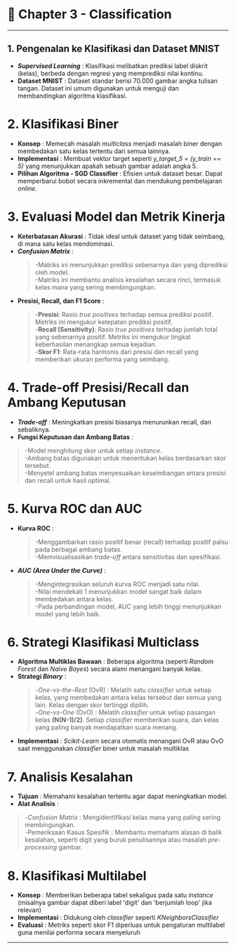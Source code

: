 # 🧩 **Chapter 3 - Classification**
---

## 1. Pengenalan ke Klasifikasi dan Dataset MNIST
- ***Supervised Learning*** : Klasifikasi melibatkan prediksi label diskrit (kelas), berbeda dengan regresi yang memprediksi nilai kontinu.
- **Dataset MNIST** : Dataset standar berisi 70.000 gambar angka tulisan tangan. Dataset ini umum digunakan untuk menguji dan membandingkan algoritma klasifikasi.

# 2. Klasifikasi Biner
- **Konsep** : Memecah masalah *multiclass* menjadi masalah biner dengan membedakan satu kelas tertentu dari semua lainnya.
- **Implementasi** : Membuat vektor target seperti *y_target_5 = (y_train == 5)* yang menunjukkan apakah sebuah gambar adalah angka 5.
- **Pilihan Algoritma - SGD Classifier** : Efisien untuk dataset besar. Dapat memperbarui bobot secara inkremental dan mendukung pembelajaran *online*.

# 3. Evaluasi Model dan Metrik Kinerja
- **Keterbatasan Akurasi** : Tidak ideal untuk dataset yang tidak seimbang, di mana satu kelas mendominasi.
- ***Confusion Matrix*** :
  > -Matriks ini menunjukkan prediksi sebenarnya dan yang diprediksi oleh model. <br>
  > -Matriks ini membantu analisis kesalahan secara rinci, termasuk kelas mana yang sering membingungkan. <br>
- **Presisi, Recall, dan F1 Score** :
  > -**Presisi**: Rasio *true positives* terhadap semua prediksi positif. Metriks ini mengukur ketepatan prediksi positif. <br>
  > -**Recall (Sensitivity)**: Rasio *true positives* terhadap jumlah total yang sebenarnya positif. Metriks  ini mengukur tingkat keberhasilan menangkap semua kejadian. <br>
  > -**Skor F1**: Rata-rata harmonis dari presisi dan recall yang memberikan ukuran performa yang seimbang. <br>

# 4. Trade-off Presisi/Recall dan Ambang Keputusan
- ***Trade-off*** : Meningkatkan presisi biasanya menurunkan recall, dan sebaliknya.
-  **Fungsi Keputusan dan Ambang Batas** :
  > -Model menghitung skor untuk setiap *instance*. <br>
  > -Ambang batas digunakan untuk menentukan kelas berdasarkan skor tersebut. <br>
  > -Menyetel ambang batas menyesuaikan keseimbangan antara presisi dan recall untuk hasil optimal. <br>

# 5. Kurva ROC dan AUC
- **Kurva ROC** :
  > -Menggambarkan rasio positif benar (recall) terhadap positif palsu pada berbagai ambang batas. <br>
  > -Memvisualisasikan *trade-off* antara sensitivitas dan spesifikasi. <br>
- ***AUC (Area Under the Curve)*** :
  > -Mengintegrasikan seluruh kurva ROC menjadi satu nilai. <br>
  > -Nilai mendekati 1 menunjukkan model sangat baik dalam membedakan antara kelas. <br>
  > -Pada perbandingan model, AUC yang lebih tinggi menunjukkan model yang lebih baik. <br>

# 6. Strategi Klasifikasi Multiclass
- **Algoritma Multiklas Bawaan** : Beberapa algoritma (seperti *Random Forest* dan *Naive Bayes*) secara alami menangani banyak kelas.
- **Strategi *Binary*** :
  > -*One-vs-the-Rest* (OvR) : Melatih satu *classifier* untuk setiap kelas, yang membedakan antara kelas tersebut dan semua yang lain. Kelas dengan skor tertinggi dipilih. <br>
  > -*One-vs-One* (OvO) : Melatih *classifier* untuk setiap pasangan kelas **(N(N-1)/2)**. Setiap *classifier* memberikan suara, dan kelas yang paling banyak mendapatkan suara menang. <br>
- **Implementasi** : *Scikit-Learn* secara otomatis menangani OvR atau OvO saat menggunakan *classifier* biner untuk masalah multiklas

 # 7. Analisis Kesalahan
 - **Tujuan** : Memahami kesalahan tertentu agar dapat meningkatkan model.
 - **Alat Analisis** :
  > -*Confusion Matrix* : Mengidentifikasi kelas mana yang paling sering membingungkan. <br>
  > -Pemeriksaan Kasus Spesifik : Membantu memahami alasan di balik kesalahan, seperti digit yang buruk penulisannya atau masalah *pre-processing* gambar. <br>

# 8. Klasifikasi Multilabel
- **Konsep** : Memberikan beberapa tabel sekaligus pada satu *instance* (misalnya gambar dapat diberi label 'digit' dan 'berjumlah loop' jika relevan)
- **Implementasi** : Didukung oleh *classifier* seperti *KNeighborsClassifier*
- **Evaluasi** : Metriks seperti skor F1 diperluas untuk pengaturan multilabel guna menilai performa secara menyeluruh
---
